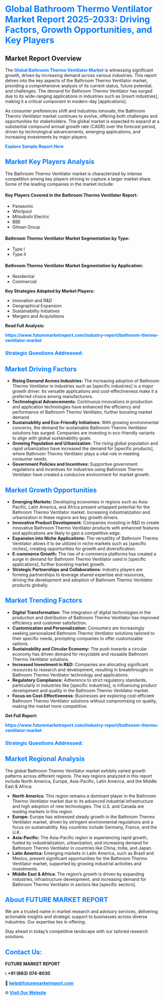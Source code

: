 <h1 style="color: #007BFF;">Global Bathroom Thermo Ventilator Market Report 2025-2033: Driving Factors, Growth Opportunities, and Key Players</h1>

<section id="overview">
<h2>Market Report Overview</h2>
<p>The <a href="https://www.futuremarketreport.com/industry-report/bathroom-thermo-ventilator-market" style="color: #007BFF; text-decoration: none;"><strong>Global Bathroom Thermo Ventilator Market</strong></a> is witnessing significant growth, driven by increasing demand across various industries. This report delves into the key aspects of the Bathroom Thermo Ventilator market, providing a comprehensive analysis of its current status, future potential, and challenges. The demand for Bathroom Thermo Ventilator has surged due to its wide-ranging applications in industries such as [insert industries], making it a critical component in modern-day [applications].</p>
<p>As consumer preferences shift and industries innovate, the Bathroom Thermo Ventilator market continues to evolve, offering both challenges and opportunities for stakeholders. The global market is expected to expand at a substantial compound annual growth rate (CAGR) over the forecast period, driven by technological advancements, emerging applications, and increasing investments by major players.</p>
</section>

<section id="overview">
<p><a href="https://www.futuremarketreport.com/request-sample/reportId=83488" style="color: #007BFF; text-decoration: none;"><strong>Explore Sample Report Here</strong></a></p>
</section>

<section id="key-players">
<h2 style="color: #007BFF;">Market Key Players Analysis</h2>
<p>The Bathroom Thermo Ventilator market is characterized by intense competition among key players striving to capture a larger market share. Some of the leading companies in the market include:</p>
<h4>Key Players Covered in the Bathroom Thermo Ventilator Report:</h4>
<ul><li>Panasonic</li><li>Whirlpool</li><li>Mitsubishi Electric</li><li>BBE</li><li>Gilman Group</li></ul>
<h4>Bathroom Thermo Ventilator Market Segmentation by Type:</h4>
<ul><li>Type I</li><li>Type II</li></ul>

<h4>Bathroom Thermo Ventilator Market Segmentation by Application:</h4>
<ul><li>Residential</li><li>Commercial</li></ul>
<p><strong>Key Strategies Adopted by Market Players:</strong></p>
<ul>
<li>Innovation and R&D</li>
<li>Geographical Expansion</li>
<li>Sustainability Initiatives</li>
<li>Mergers and Acquisitions</li>
</ul>
</section>

<section>
<p><strong>Read Full Analysis: </strong></p><a href="https://www.futuremarketreport.com/industry-report/bathroom-thermo-ventilator-market" style="color: #007BFF; text-decoration: none;"><strong>https://www.futuremarketreport.com/industry-report/bathroom-thermo-ventilator-market</strong></a>
<h3 style="color: #007BFF;">Strategic Questions Addressed:</h3>
</section>

<section id="driving-factors">
<h2 style="color: #007BFF;">Market Driving Factors</h2>
<ul>
<li><strong>Rising Demand Across Industries:</strong> The increasing adoption of Bathroom Thermo Ventilator in industries such as [specific industries] is a major growth driver. Its versatile applications and cost-effectiveness make it a preferred choice among manufacturers.</li>
<li><strong>Technological Advancements:</strong> Continuous innovations in production and application technologies have enhanced the efficiency and performance of Bathroom Thermo Ventilator, further boosting market demand.</li>
<li><strong>Sustainability and Eco-Friendly Initiatives:</strong> With growing environmental concerns, the demand for sustainable Bathroom Thermo Ventilator solutions has surged. Companies are investing in eco-friendly variants to align with global sustainability goals.</li>
<li><strong>Growing Population and Urbanization:</strong> The rising global population and rapid urbanization have increased the demand for [specific products], where Bathroom Thermo Ventilator plays a vital role in meeting consumer needs.</li>
<li><strong>Government Policies and Incentives:</strong> Supportive government regulations and incentives for industries using Bathroom Thermo Ventilator have created a conducive environment for market growth.</li>
</ul>
</section>

<section id="growth-opportunities">
<h2 style="color: #007BFF;">Market Growth Opportunities</h2>
<ul>
<li><strong>Emerging Markets:</strong> Developing economies in regions such as Asia-Pacific, Latin America, and Africa present untapped potential for the Bathroom Thermo Ventilator market. Increasing industrialization and urbanization in these regions are key growth drivers.</li>
<li><strong>Innovative Product Development:</strong> Companies investing in R&D to create innovative Bathroom Thermo Ventilator products with enhanced features and applications are likely to gain a competitive edge.</li>
<li><strong>Expansion into Niche Applications:</strong> The versatility of Bathroom Thermo Ventilator allows it to be utilized in niche markets such as [specific niches], creating opportunities for growth and diversification.</li>
<li><strong>E-commerce Growth:</strong> The rise of e-commerce platforms has created a surge in demand for Bathroom Thermo Ventilator used in [specific applications], further boosting market growth.</li>
<li><strong>Strategic Partnerships and Collaborations:</strong> Industry players are forming partnerships to leverage shared expertise and resources, driving the development and adoption of Bathroom Thermo Ventilator products globally.</li>
</ul>
</section>

<section id="trending-factors">
<h2 style="color: #007BFF;">Market Trending Factors</h2>
<ul>
<li><strong>Digital Transformation:</strong> The integration of digital technologies in the production and distribution of Bathroom Thermo Ventilator has improved efficiency and customer satisfaction.</li>
<li><strong>Customization and Personalization:</strong> Consumers are increasingly seeking personalized Bathroom Thermo Ventilator solutions tailored to their specific needs, prompting companies to offer customizable options.</li>
<li><strong>Sustainability and Circular Economy:</strong> The push towards a circular economy has driven demand for recyclable and reusable Bathroom Thermo Ventilator solutions.</li>
<li><strong>Increased Investment in R&D:</strong> Companies are allocating significant resources to research and development, resulting in breakthroughs in Bathroom Thermo Ventilator technology and applications.</li>
<li><strong>Regulatory Compliance:</strong> Adherence to strict regulatory standards, particularly in industries like [specific industries], is influencing product development and quality in the Bathroom Thermo Ventilator market.</li>
<li><strong>Focus on Cost-Effectiveness:</strong> Businesses are exploring cost-efficient Bathroom Thermo Ventilator solutions without compromising on quality, making the market more competitive.</li>
</ul>
</section>

<section>
<p><strong>Get Full Report: </strong></p><a href="https://www.futuremarketreport.com/industry-report/bathroom-thermo-ventilator-market" style="color: #007BFF; text-decoration: none;"><strong>https://www.futuremarketreport.com/industry-report/bathroom-thermo-ventilator-market</strong></a>
<h3 style="color: #007BFF;">Strategic Questions Addressed:</h3>
</section>


<section id="regional-analysis">
<h2 style="color: #007BFF;">Market Regional Analysis</h2>
<p>The global Bathroom Thermo Ventilator market exhibits varied growth patterns across different regions. The key regions analyzed in this report include North America, Europe, Asia-Pacific, Latin America, and the Middle East & Africa:</p>
<ul>
<li><strong>North America:</strong> This region remains a dominant player in the Bathroom Thermo Ventilator market due to its advanced industrial infrastructure and high adoption of new technologies. The U.S. and Canada are leading markets in this region.</li>
<li><strong>Europe:</strong> Europe has witnessed steady growth in the Bathroom Thermo Ventilator market, driven by stringent environmental regulations and a focus on sustainability. Key countries include Germany, France, and the U.K.</li>
<li><strong>Asia-Pacific:</strong> The Asia-Pacific region is experiencing rapid growth, fueled by industrialization, urbanization, and increasing demand for Bathroom Thermo Ventilator in countries like China, India, and Japan.</li>
<li><strong>Latin America:</strong> Emerging markets in Latin America, such as Brazil and Mexico, present significant opportunities for the Bathroom Thermo Ventilator market, supported by growing industrial activities and investments.</li>
<li><strong>Middle East & Africa:</strong> The region’s growth is driven by expanding industries, infrastructure development, and increasing demand for Bathroom Thermo Ventilator in sectors like [specific sectors].</li>
</ul>
</section>

<footer>
<h2 style="color: #007BFF;">About FUTURE MARKET REPORT</h2>
<p>We are a trusted name in market research and advisory services, delivering actionable insights and strategic support to businesses across diverse industries. Our expertise lies in offering:</p>

<p>Stay ahead in today’s competitive landscape with our tailored research solutions.</p>

<h2 style="color: #007BFF;">Contact Us:</h2>
<p><strong>FUTURE MARKET REPORT</strong></p>
<p>📞 <strong>+91 (883) 074-8030</strong></p>
<p>📧 <strong><a href="mailto:help@futuremarketreport.com" style="color: #007BFF;">help@futuremarketreport.com</a></strong></p>
<p>🌐 <strong><a href="https://www.futuremarketreport.com/" style="color: #007BFF;">Visit Our Website</a></strong></p>
</footer>